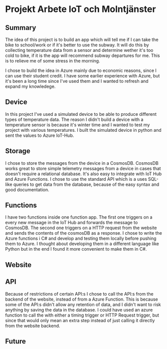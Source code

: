 # Projekt Arbete IoT och Molntjänster

## Summary

The idea of this project is to build an app which will tell me if I can take the bike to school/work or if it's better to use the subway. It will do this by collecting temperature data from a sensor and determine wether it's too cold to bike, if it is the app will recommend subway departures for me. This is to relieve me of some stress in the morning.

I chose to build the idea in Azure mainly due to  economic reasons, since I can use their student credit. I have some earlier experience with Azure, but it's been a long time since I've used them and I wanted to refresh and expand my knowledege.

## Device

In this project I've used a simulated device to be able to produce different types of temperature data. The reason I didn't build a device with a temperature sensor is because it's winter time and I wanted to test my project with various temperatures. I built the simulated device in python and sent the values to Azure IoT-Hub.

## Storage

I chose to store the messages from the device in a CosmosDB. CosmosDB works great to store simple telemetry messages from a device in cases that doesn't require a relational database. It's also easy to integrate with IoT Hub and Azure Functions. I chose to use the standard API which is a uses SQL-like queries to get data from the database, because of the easy syntax and good documentation.

## Functions

I have two functions inside one function app. The first one triggers on a every new message in the IoT Hub and forwards the message to CosmosDB. The second one triggers on a HTTP request from the website and sends the contents of the cosmosDB as a response.
I chose to write the Azure functions i C# and develop and testing them locally before pushing them to Azure. I thought about developing them in a different language like Python but in the end I found it more convenient to make them in C#.

## Website

## API

Because of restrictions of certain API:s I chose to call the API:s from the backend of the website, instead of from a Azure Function. This is because some of the API:s didn't allow any retention of data, and I didn't want to risk anything by saving the data in the database. I could have used an azure function to call the with either a timing trigger or HTTP Request trigger, but since that would only mean an extra step instead of just calling it directly from the website backend.
## Future